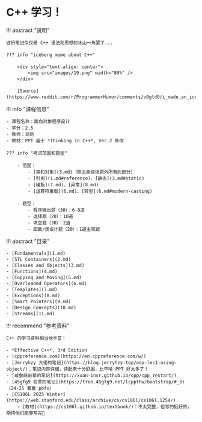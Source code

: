 # C++ 学习！

!!! abstract "说明"

    这份笔记仅仅是 C++ 语法和思想的冰山一角罢了...

    ??? info "iceberg meme about C++"

        <div style="text-align: center">
            <img src="images/19.png" width="80%" />
        </div>

        [Source](https://www.reddit.com/r/ProgrammerHumor/comments/v0gld0/i_made_an_iceberg_meme_about_c_and_all_its/)


!!! info "课程信息"

    - 课程名称：面向对象程序设计
    - 学分：2.5
    - 教师：翁恺
    - 教材：PPT 基于 *Thinking in C++*, Ver.2 修改 

    ??? info "考试范围和题型"

        - 范围：
            - [类和对象](3.md)（除去高级话题外所有的部分）
            - [引用](1.md#reference)、[静态](3.md#static)
            - [模板](7.md)、[异常](8.md)
            - [运算符重载](6.md)、[转型](6.md#modern-casting)
        
        - 题型：
            - 程序输出题（30）：6-8道
            - 选择题（20）：10道
            - 填空题（30）：2道
            - 函数/类设计题（20）：1道主观题


!!! abstract "目录"

    - [Fundamentals](1.md)
    - [STL Containers](2.md)
    - [Classes and Objects](3.md)
    - [Functions](4.md)
    - [Copying and Moving](5.md)
    - [Overloaded Operators](6.md)
    - [Templates](7.md)
    - [Exceptions](8.md)
    - [Smart Pointers](9.md)
    - [Design Concepts](10.md)
    - [Streams](11.md)

!!! recommend "参考资料"

    C++ 的学习资料相当地丰富！

    - *Effective C++*, 3rd Edition
    - [cppreference.com](https://en.cppreference.com/w/)
    - [Jerryhzy 大佬的笔记](https://blog.jerryhzy.top/oop-lec1-using-object/)：笔记内容详细，读起来十分舒服，比干啃 PPT 好太多了！
    - [咸鱼暄前辈的笔记](https://xuan-insr.github.io/cpp/cpp_restart/)
    - [45gfg9 前辈的笔记](https://tree.45gfg9.net/lcppthw/bootstrap/#_3)（24-25 春夏 pbfx）
    - [CS106L 2025 Winter](https://web.stanford.edu/class/archive/cs/cs106l/cs106l.1254/)
        - [教材](https://cs106l.github.io/textbook/)：不太完整，但写的挺好的，期待他们能够写完🙏



